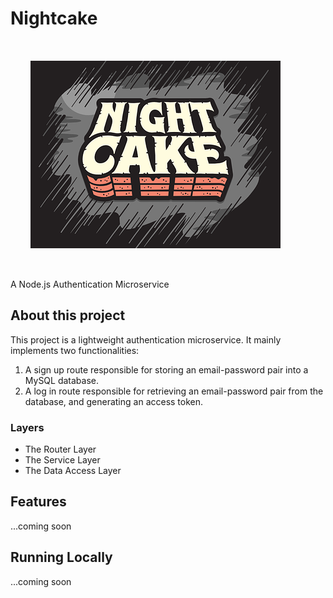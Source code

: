 # Nightcake

<img src="night-cake-logo.png" alt="Night Cake Logo" width="400" height="300" style="padding: 2rem;">

A Node.js Authentication Microservice

## About this project

This project is a lightweight authentication microservice. It mainly implements two functionalities:

1. A sign up route responsible for storing an email-password pair into a MySQL database.
1. A log in route responsible for retrieving an email-password pair from the database, and generating an access token.

### Layers

- The Router Layer
- The Service Layer
- The Data Access Layer

## Features

...coming soon

## Running Locally

...coming soon
